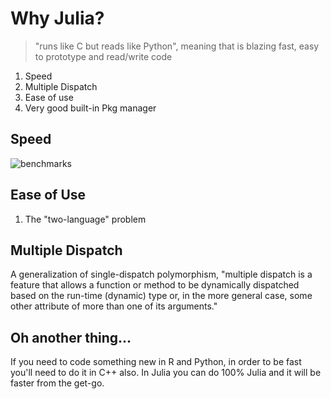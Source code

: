 # Why Julia?

> "runs like C but reads like Python", meaning that is blazing fast, easy to prototype and read/write code

1. Speed
1. Multiple Dispatch
1. Ease of use
1. Very good built-in Pkg manager

## Speed

![benchmarks](https://storopoli.github.io/Bayesian-Julia/pages/images/benchmarks.svg)

## Ease of Use

1. The "two-language" problem

## Multiple Dispatch

A generalization of single-dispatch polymorphism,
"multiple dispatch is a feature that allows a function or method to be dynamically dispatched based on the run-time (dynamic) type or, in the more general case, some other attribute of more than one of its arguments."

## Oh another thing...

If you need to code something new in R and Python, in order to be fast you'll need to do it in C++ also.
In Julia you can do 100% Julia and it will be faster from the get-go.
